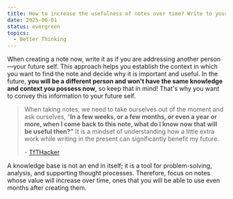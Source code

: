 ```yaml
---
title: How to increase the usefulness of notes over time? Write to your future self
date: 2025-06-01
status: evergreen
topics:
  - Better Thinking
---
```


When creating a note now, write it as if you are addressing another person—your future self. This approach helps you establish the context in which you want to find the note and decide why it is important and useful. In the future, **you will be a different person and won't have the same knowledge and context you possess now**, so keep that in mind! That's why you want to convey this information to your future self.

> When taking notes, we need to take ourselves out of the moment and ask ourselves, “**In a few weeks, or a few months, or even a year or more, when I come back to this note, what do I know now that will be useful then?”** It is a mindset of understanding how a little extra work while writing in the present can significantly benefit my future.
> 
> \- [TfTHacker](https://tfthacker.com/Welcome)

A knowledge base is not an end in itself; it is a tool for problem-solving, analysis, and supporting thought processes. Therefore, focus on notes whose value will increase over time, ones that you will be able to use even months after creating them.
